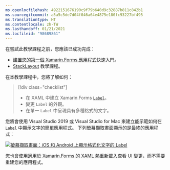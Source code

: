 ```yaml
---
ms.openlocfilehash: 4922151676190c9f79b640d9c32887b811c842b1
ms.sourcegitcommit: a5a5c5de7d04f046a64e4875e180fc93227bf495
ms.translationtype: HT
ms.contentlocale: zh-TW
ms.lasthandoff: 01/21/2021
ms.locfileid: "98689861"
---
```

在嘗試此教學課程之前，您應該已成功完成：

- [建置您的第一個 Xamarin.Forms 應用程式](~/get-started/first-app/index.md)快速入門。
- [StackLayout](~/get-started/tutorials/stacklayout/index.yml) 教學課程。

在本教學課程中，您將了解如何：

> [!div class="checklist"]
>
> - 在 XAML 中建立 Xamarin.Forms [`Label`](xref:Xamarin.Forms.Label)。
> - 變更 `Label` 的外觀。
> - 在單一 `Label` 中呈現具有多種格式的文字。

您將會使用 Visual Studio 2019 或 Visual Studio for Mac 來建立能示範如何在 [`Label`](xref:Xamarin.Forms.Label) 中顯示文字的簡單應用程式。 下列螢幕擷取畫面顯示的是最終的應用程式：

[![螢幕擷取畫面：iOS 和 Android 上顯示格式化文字的 Label](../images/label-formatted-text.png "具有格式化文字的 Label")](../images/label-formatted-text-large.png#lightbox "具有格式化文字的 Label")

您也會使用[適用於 Xamarin.Forms 的 XAML 熱重新載入](~/xamarin-forms/xaml/hot-reload.md)查看 UI 變更，而不需要重建您的應用程式。
